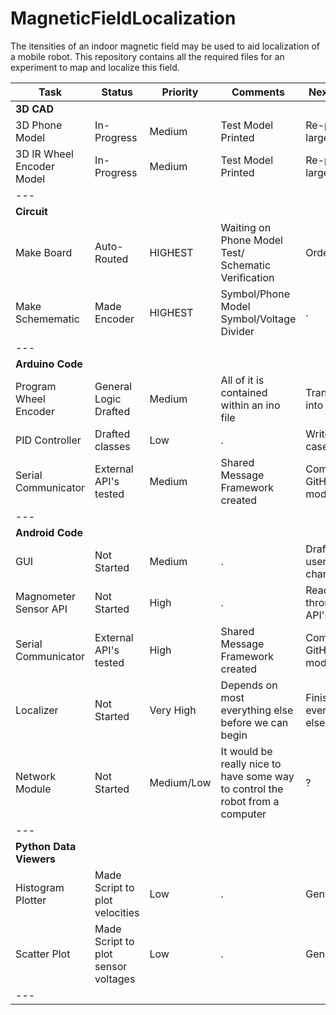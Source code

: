 # MagneticFieldLocalization
The itensities of an indoor magnetic field may be used to aid localization of a mobile robot. This repository contains all the required files for an experiment to map and localize this field.

| Task | Status | Priority |Comments | Next Steps
| ---  | ---    | ---      | ---     | ---
| **3D CAD**
| 3D Phone Model | In-Progress | Medium | Test Model Printed | Re-print larger model
| 3D IR Wheel Encoder Model | In-Progress | Medium | Test Model Printed | Re-print larger model
| ---
| **Circuit**
| Make Board       | Auto-Routed | HIGHEST | Waiting on Phone Model Test/ Schematic Verification | Order PCB
| Make Schemematic | Made Encoder| HIGHEST | Symbol/Phone Model Symbol/Voltage Divider | . | Label Resistor Values/Verify
| ---
| **Arduino Code**
| Program Wheel Encoder | General Logic Drafted | Medium | All of it is contained within an ino file | Transform into class
| PID Controller      | Drafted classes | Low | . | Write test cases
| Serial Communicator | External API's tested | Medium | Shared Message Framework created | Commit to GitHub/Draft module
| ---
| **Android Code**
| GUI | Not Started | Medium| . | Draft out a user flow chart
| Magnometer Sensor API | Not Started| High | . | Read through API's
| Serial Communicator | External API's tested | High | Shared Message Framework created | Commit to GitHub/Draft module
| Localizer | Not Started | Very High | Depends on most everything else before we can begin | Finish everything else
| Network Module | Not Started | Medium/Low | It would be really nice to have some way to control the robot from a computer | ?
| ---
| **Python Data Viewers**
| Histogram Plotter | Made Script to plot velocities | Low | . | Generalize?
| Scatter Plot | Made Script to plot sensor voltages | Low | . | Generalize?
| ---

